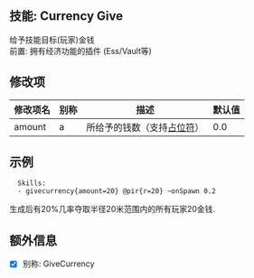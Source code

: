 技能: Currency Give
--------------------------

给予技能目标(玩家)金钱  
前置: 拥有经济功能的插件 (Ess/Vault等)

修改项
----------

| 修改项名 | 别称    | 描述                                                                                                    | 默认值 |
|-----------|------------|----------------------------------------------------------------------------------------------------------------|---------------|
| amount | a | 所给予的钱数（支持[占位符](技能/占位符)） | 0.0 |

示例
--------

      Skills:
      - givecurrency{amount=20} @pir{r=20} ~onSpawn 0.2

生成后有20%几率夺取半径20米范围内的所有玩家20金钱.

额外信息
---

- [x] 别称: GiveCurrency